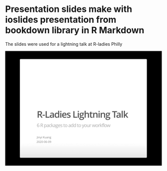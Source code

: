 # Presentation slides make with ioslides presentation from bookdown library in R Markdown

The slides were used for a lightning talk at R-ladies Philly

![](https://github.com/jinyi-kuang/r-ladies-talk/blob/master/slide.gif)
